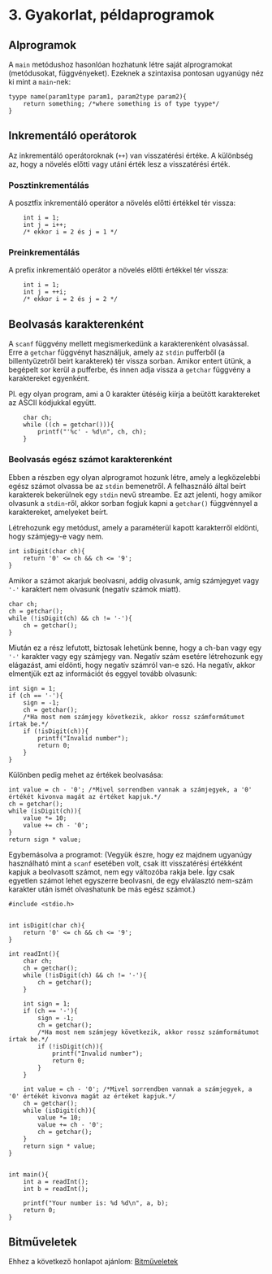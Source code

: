 # 3. Gyakorlat, példaprogramok

## Alprogramok

A `main` metódushoz hasonlóan hozhatunk létre saját alprogramokat (metódusokat, függvényeket). Ezeknek a szintaxisa pontosan ugyanúgy néz ki mint a `main`-nek:
```
tyype name(param1type param1, param2type param2){
    return something; /*where something is of type tyype*/
}
```

## Inkrementáló operátorok

Az inkrementáló operátoroknak (`++`) van visszatérési értéke. A különbség az, hogy a növelés előtti vagy utáni érték lesz a visszatérési érték.

### Posztinkrementálás
A posztfix inkrementáló operátor a növelés előtti értékkel tér vissza:
```
    int i = 1;
    int j = i++;
    /* ekkor i = 2 és j = 1 */
```

### Preinkrementálás
A prefix inkrementáló operátor a növelés előtti értékkel tér vissza:
```
    int i = 1;
    int j = ++i;
    /* ekkor i = 2 és j = 2 */
```

## Beolvasás karakterenként

A `scanf` függvény mellett megismerkedünk a karakterenként olvasással. Erre a `getchar` függvényt használjuk, amely az `stdin` pufferből (a billentyűzetről beírt karakterek) tér vissza sorban. Amikor entert ütünk, a begépelt sor kerül a pufferbe, és innen adja vissza a `getchar` függvény a karaktereket egyenként.

Pl. egy olyan program, ami a 0 karakter ütéséig kiírja a beütött karaktereket az ASCII kódjukkal együtt.
```
    char ch;
    while ((ch = getchar())){
        printf("'%c' - %d\n", ch, ch);
    }
```

### Beolvasás egész számot karakterenként
Ebben a részben egy olyan alprogramot hozunk létre, amely a legközelebbi egész számot olvassa be az `stdin` bemenetről.
A felhasználó által beírt karakterek bekerülnek egy `stdin` nevű streambe. Ez azt jelenti, hogy amikor olvasunk a `stdin`-ről, akkor sorban fogjuk kapni a `getchar()` függvénnyel a karaktereket, amelyeket beírt.

Létrehozunk egy metódust, amely a paraméterül kapott karakterről eldönti, hogy számjegy-e vagy nem.
```
int isDigit(char ch){
    return '0' <= ch && ch <= '9';
}
```

Amikor a számot akarjuk beolvasni, addig olvasunk, amíg számjegyet vagy `'-'` karaktert nem olvasunk (negatív számok miatt).
```
char ch;
ch = getchar();
while (!isDigit(ch) && ch != '-'){
    ch = getchar();
}
```
Miután ez a rész lefutott, biztosak lehetünk benne, hogy a ch-ban vagy egy `'-'` karakter vagy egy számjegy van.
Negatív szám esetére létrehozunk egy elágazást, ami eldönti, hogy negatív számról van-e szó. Ha negatív, akkor elmentjük ezt az információt és eggyel tovább olvasunk:
```
int sign = 1;
if (ch == '-'){
    sign = -1;
    ch = getchar();
    /*Ha most nem számjegy következik, akkor rossz számformátumot írtak be.*/
    if (!isDigit(ch)){
        printf("Invalid number");
        return 0;
    }
}
```
Különben pedig mehet az értékek beolvasása:
```
int value = ch - '0'; /*Mivel sorrendben vannak a számjegyek, a '0' értékét kivonva magát az értéket kapjuk.*/
ch = getchar();
while (isDigit(ch)){
    value *= 10;
    value += ch - '0';
}
return sign * value;
```

Egybemásolva a programot: (Vegyük észre, hogy ez majdnem ugyanúgy használható mint a `scanf` esetében volt, csak itt visszatérési értékként kapjuk a beolvasott számot, nem egy változóba rakja bele. Így csak egyetlen számot lehet egyszerre beolvasni, de egy elválasztó nem-szám karakter után ismét olvashatunk be más egész számot.)
```
#include <stdio.h>


int isDigit(char ch){
    return '0' <= ch && ch <= '9';
}

int readInt(){
    char ch;
    ch = getchar();
    while (!isDigit(ch) && ch != '-'){
        ch = getchar();
    }

    int sign = 1;
    if (ch == '-'){
        sign = -1;
        ch = getchar();
        /*Ha most nem számjegy következik, akkor rossz számformátumot írtak be.*/
        if (!isDigit(ch)){
            printf("Invalid number");
            return 0;
        }
    }

    int value = ch - '0'; /*Mivel sorrendben vannak a számjegyek, a '0' értékét kivonva magát az értéket kapjuk.*/
    ch = getchar();
    while (isDigit(ch)){
        value *= 10;
        value += ch - '0';
        ch = getchar();
    }
    return sign * value;
}


int main(){
    int a = readInt();
    int b = readInt();

    printf("Your number is: %d %d\n", a, b);
    return 0;
}
```

## Bitműveletek

Ehhez a következő honlapot ajánlom: [Bitműveletek](https://www.geeksforgeeks.org/bitwise-operators-in-c-cpp/)
